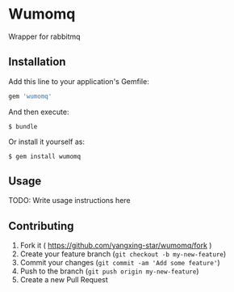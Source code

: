 # Wumomq

Wrapper for rabbitmq

## Installation

Add this line to your application's Gemfile:

```ruby
gem 'wumomq'
```

And then execute:

    $ bundle

Or install it yourself as:

    $ gem install wumomq

## Usage

TODO: Write usage instructions here

## Contributing

1. Fork it ( https://github.com/yangxing-star/wumomq/fork )
2. Create your feature branch (`git checkout -b my-new-feature`)
3. Commit your changes (`git commit -am 'Add some feature'`)
4. Push to the branch (`git push origin my-new-feature`)
5. Create a new Pull Request